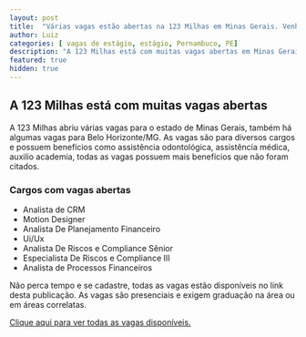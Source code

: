 ```yaml
---
layout: post
title:  "Várias vagas estão abertas na 123 Milhas em Minas Gerais. Venha conferir!"
author: Luiz
categories: [ vagas de estágio, estágio, Pernambuco, PE]
description: "A 123 Milhas está com muitas vagas abertas em Minas Gerais. Algumas das Vagas são para UI/UX."
featured: true
hidden: true
---
```


## A 123 Milhas está com muitas vagas abertas
A 123 Milhas abriu várias vagas para o estado de Minas Gerais, também há algumas vagas para Belo Horizonte/MG. As vagas são para diversos cargos e possuem benefícios como assistência odontológica, assistência médica, auxilio academia, todas as vagas possuem mais benefícios que não foram citados. 

### Cargos com vagas abertas
- Analista de CRM
- Motion Designer
- Analista De Planejamento Financeiro
- Ui/Ux
- Analista De Riscos e Compliance Sênior
- Especialista De Riscos e Compliance III
- Analista de Processos Financeiros

Não perca tempo e se cadastre, todas as vagas estão disponíveis no link desta publicação.  As vagas são presenciais e exigem graduação na área ou em áreas correlatas.

[Clique aqui para ver todas as vagas disponíveis.](https://www.vagas.com.br/empregos/123-milhas)  